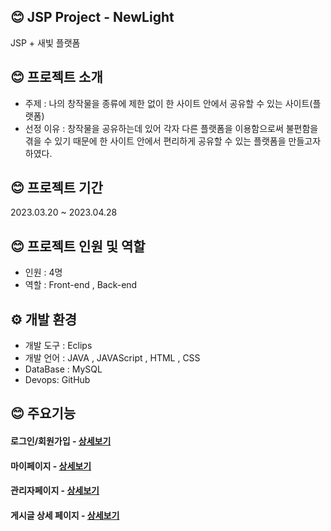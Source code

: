 ## 😊 JSP Project - NewLight
JSP + 새빛 플랫폼

## 😊 프로젝트 소개
- 주제 : 나의 창작물을 종류에 제한 없이 한 사이트 안에서 공유할 수 있는 사이트(플랫폼)
- 선정 이유 : 창작물을 공유하는데 있어 각자 다른 플랫폼을 이용함으로써 불편함을 겪을 수 있기 때문에 한 사이트 안에서 편리하게 공유할 수 있는 플랫폼을 만들고자 하였다.

## 😊 프로젝트 기간
2023.03.20 ~ 2023.04.28

## 😊 프로젝트 인원 및 역할
- 인원 : 4명
- 역할 : Front-end , Back-end

## ⚙ 개발 환경
- 개발 도구 : Eclips
- 개발 언어 : JAVA , JAVAScript , HTML , CSS
- DataBase : MySQL
- Devops: GitHub

## 😊 주요기능
#### 로그인/회원가입 - <a href="https://github.com/cheese0312/NewLightProject/wiki/%EB%A1%9C%EA%B7%B8%EC%9D%B8-%ED%9A%8C%EC%9B%90%EA%B0%80%EC%9E%85">상세보기</a>
#### 마이페이지 - <a href="https://github.com/cheese0312/NewLightProject/wiki/%EB%A7%88%EC%9D%B4%ED%8E%98%EC%9D%B4%EC%A7%80">상세보기</a>
#### 관리자페이지 - <a href="https://github.com/cheese0312/NewLightProject/wiki/%EA%B4%80%EB%A6%AC%EC%9E%90-%ED%8E%98%EC%9D%B4%EC%A7%80">상세보기</a>
#### 게시글 상세 페이지 - <a href="https://github.com/cheese0312/NewLightProject/wiki/%EA%B2%8C%EC%8B%9C%EA%B8%80">상세보기</a>
